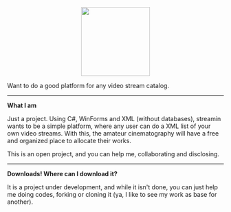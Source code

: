 <center><img src="http://i.imgur.com/eWeHntM.png" height="160vh" /></center>

<p>Want to do a good platform for any video stream catalog.

<hr>

<b>What I am</b>

Just a project. Using C#, WinForms and XML (without databases), streamin wants to be a simple platform, where any user can do a XML list of your own video streams. With this, the amateur cinematography will have a free and organized place to allocate their works. 

This is an open project, and you can help me, collaborating and disclosing.

<hr>

<b>Downloads! Where can I download it?</b>

It is a project under development, and while it isn't done, you can just help me doing codes, forking or cloning it (ya, I like to see my work as base for another).

